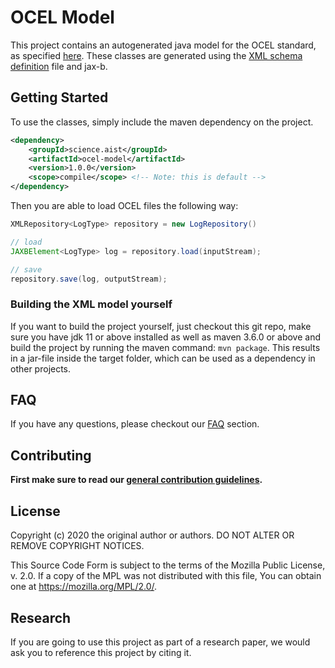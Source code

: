 # OCEL Model

This project contains an autogenerated java model for the OCEL standard, as specified [here](http://ocel-standard.org/).
These classes are generated using the [XML schema definition](http://ocel-standard.org/1.0/schema.xml) file and jax-b.

## Getting Started

To use the classes, simply include the maven dependency on the project.

```xml
<dependency>
    <groupId>science.aist</groupId>
    <artifactId>ocel-model</artifactId>
    <version>1.0.0</version>
    <scope>compile</scope> <!-- Note: this is default -->
</dependency>
```

Then you are able to load OCEL files the following way:

```java
XMLRepository<LogType> repository = new LogRepository()

// load
JAXBElement<LogType> log = repository.load(inputStream);

// save
repository.save(log, outputStream);
```

### Building the XML model yourself

If you want to build the project yourself, just checkout this git repo, make sure you have jdk 11 or above installed as
well as maven 3.6.0 or above and build the project by running the maven command: `mvn package`. This results in a
jar-file inside the target folder, which can be used as a dependency in other projects.

## FAQ

If you have any questions, please checkout our [FAQ](https://fhooeaist.github.io/ocel-model/faq.html) section.

## Contributing

**First make sure to read our [general contribution guidelines](https://fhooeaist.github.io/CONTRIBUTING.html).**
   
## License

Copyright (c) 2020 the original author or authors.
DO NOT ALTER OR REMOVE COPYRIGHT NOTICES.

This Source Code Form is subject to the terms of the Mozilla Public
License, v. 2.0. If a copy of the MPL was not distributed with this
file, You can obtain one at https://mozilla.org/MPL/2.0/.

## Research

If you are going to use this project as part of a research paper, we would ask you to reference this project by citing
it. 

<TODO zenodo doi>

